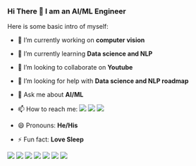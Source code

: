 ### Hi There 👋 I am an AI/ML Engineer

Here is some basic intro of myself:

- 🔭 I’m currently working on **computer vision**
- 🌱 I’m currently learning **Data science and NLP**
- 👯 I’m looking to collaborate on **Youtube**
- 🤔 I’m looking for help with **Data science and NLP roadmap**
- 💬 Ask me about **AI/ML**
- 📫 How to reach me:
     <img src="https://img.shields.io/badge/LinkedIn-0077B5?style=for-the-badge&logo=linkedin&logoColor=white">[](https://www.linkedin.com/in/i-am-adeel-waheed/) 
     <img src="https://img.shields.io/badge/Facebook-1877F2?style=for-the-badge&logo=facebook&logoColor=white">[](https://www.facebook.com/itsadeelwaheed/)
     [<img src="https://img.shields.io/badge/YouTube-FF0000?style=for-the-badge&logo=youtube&logoColor=white">](https://www.youtube.com/channel/UClalYDig8dXfvzeF_CngEnQ) 
     
- 😄 Pronouns: **He/His**
- ⚡ Fun fact: **Love Sleep**

<img src="https://img.shields.io/badge/PyTorch-EE4C2C?style=for-the-badge&logo=pytorch&logoColor=white">   <img src="https://img.shields.io/badge/TensorFlow-FF6F00?style=for-the-badge&logo=tensorflow&logoColor=white">    <img src="https://img.shields.io/badge/Weights_&_Biases-FFBE00?style=for-the-badge&logo=WeightsAndBiases&logoColor=white">    <img src="https://img.shields.io/badge/Python-FFD43B?style=for-the-badge&logo=python&logoColor=blue"> <img src="https://img.shields.io/badge/Colab-F9AB00?style=for-the-badge&logo=googlecolab&color=525252"> <img src="https://img.shields.io/badge/fastapi-109989?style=for-the-badge&logo=FASTAPI&logoColor=white"> <img src="https://img.shields.io/badge/Kaggle-20BEFF?style=for-the-badge&logo=Kaggle&logoColor=white">
